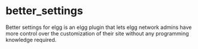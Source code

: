 better_settings
===============

Better settings for elgg is an elgg plugin that lets elgg network admins have more control over the customization of their site without any programming knowledge required.
